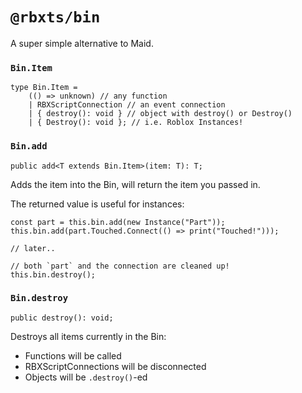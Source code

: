 # `@rbxts/bin`

A super simple alternative to Maid.


### `Bin.Item`
```TS
type Bin.Item =
	(() => unknown) // any function
	| RBXScriptConnection // an event connection
	| { destroy(): void } // object with destroy() or Destroy()
	| { Destroy(): void }; // i.e. Roblox Instances!
```

### `Bin.add`
```TS
public add<T extends Bin.Item>(item: T): T;
```

Adds the item into the Bin, will return the item you passed in.

The returned value is useful for instances:
```TS
const part = this.bin.add(new Instance("Part"));
this.bin.add(part.Touched.Connect(() => print("Touched!")));

// later..

// both `part` and the connection are cleaned up!
this.bin.destroy();
```

### `Bin.destroy`
```TS
public destroy(): void;
```
Destroys all items currently in the Bin:
- Functions will be called
- RBXScriptConnections will be disconnected
- Objects will be `.destroy()`-ed
